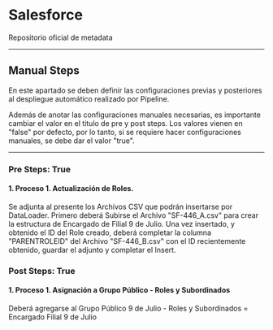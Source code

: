 # Salesforce

Repositorio oficial de metadata

--------

## Manual Steps

En este apartado se deben definir las configuraciones previas y posteriores al despliegue automático realizado por Pipeline.

Además de anotar las configuraciones manuales necesarias, es importante cambiar el valor en el titulo de pre y post steps. Los valores vienen en "false" por defecto, por lo tanto, si se requiere hacer configuraciones manuales, se debe dar el valor "true".

--------

### Pre Steps: True 

#### 1. Proceso 1. Actualización de Roles.
 
Se adjunta al presente los Archivos CSV que podrán insertarse por DataLoader.
Primero deberá Subirse el Archivo "SF-446_A.csv" para crear la estructura de Encargado de Filial 9 de Julio. Una vez insertado, y obtenido el ID del Role creado, deberá completar la columna "PARENTROLEID" del Archivo "SF-446_B.csv" con el ID recientemente obtenido, guardar el adjunto y completar el Insert.


### Post Steps: True

#### 1. Proceso 1. Asignación a Grupo Público - Roles y Subordinados

Deberá agregarse al Grupo Público 9 de Julio - Roles y Subordinados = Encargado Filial 9 de Julio


